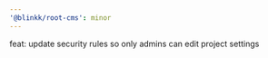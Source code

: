 ```yaml
---
'@blinkk/root-cms': minor
---
```


feat: update security rules so only admins can edit project settings
